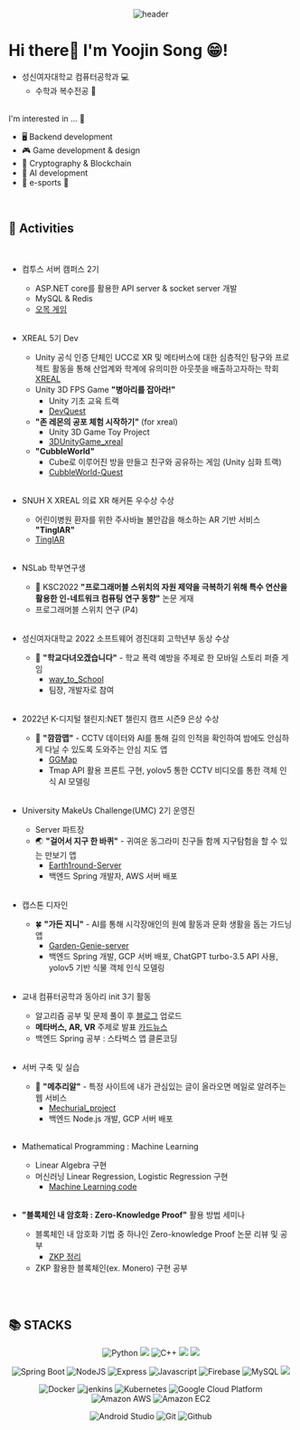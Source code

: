 <div align="center">
  
  ![header](https://capsule-render.vercel.app/api?type=Waving&color=bfcdff&height=200&section=header&text=Uzin's%20Github!&fontColor=7cacd8&fontSize=70&fontAlignY=40&animation=scaleIn)

<div align="left"> 
  
  # Hi there👋 I'm Yoojin Song 😁! 
  - 성신여자대학교 컴퓨터공학과 💻
    + 수학과 복수전공 📐
      <br><br>

  I'm interested in ... 💭
  - 🖥 Backend development 
  - 🎮 Game development & design 
  - 🔐 Cryptography & Blockchain
  - 🤖 AI development
  - 🖤 e-sports 💛
  
<br> 
<div align=left><h2>🌟 Activities </h2></div>
    <br>
      
  - 컴투스 서버 캠퍼스 2기
    + ASP.NET core를 활용한 API server & socket server 개발
    + MySQL & Redis
    + [오목 게임](https://github.com/yujinS0/GameServer)
     
    <br>
  - XREAL 5기 Dev
    + Unity 공식 인증 단체인 UCC로 XR 및 메타버스에 대한 심층적인 탐구와 프로젝트 활동을 통해 산업계와 학계에 유의미한 아웃풋을 배출하고자하는 학회 [XREAL](https://www.xreal.info/)
    + Unity 3D FPS Game **"병아리를 잡아라!"**
      * Unity 기초 교육 트랙
      * [DevQuest](https://github.com/yujinS0/DevQuest)
    + **"존 레몬의 공포 체험 시작하기"** (for xreal) 
      * Unity 3D Game Toy Project
      * [3DUnityGame_xreal](https://github.com/yujinS0/3DUnityGame_xreal)
    + **"CubbleWorld"** 
      * Cube로 이루어진 방을 만들고 친구와 공유하는 게임 (Unity 심화 트랙)
      * [CubbleWorld-Quest](https://github.com/yujinS0/CubbleWorld-Quest)
     
    <br> 
  - SNUH X XREAL 의료 XR 해커톤 우수상 수상
    + 어린이병원 환자를 위한 주사바늘 불안감을 해소하는 AR 기반 서비스 **"TinglAR"** 
    + [TinglAR](https://github.com/XREAL-SNUH-3/SNUH-3)

    <br> 
    
  - NSLab 학부연구생
    + 📄 KSC2022 **"프로그래머블 스위치의 자원 제약을 극복하기 위해 특수 연산을 활용한 인-네트워크 컴퓨팅 연구 동향"** 논문 게재
    + 프로그래머블 스위치 연구 (P4)
   
    
    <br> 
  - 성신여자대학교 2022 소프트웨어 경진대회 고학년부 동상 수상
    + 🏫 **"학교다녀오겠습니다"** - 학교 폭력 예방을 주제로 한 모바일 스토리 퍼즐 게임
      * [way_to_School](https://github.com/yujinS0/way_to_School)
      * 팀장, 개발자로 참여
    <br>
  - 2022년 K-디지털 챌린지:NET 챌린지 캠프 시즌9 은상 수상
    + 🚩 **"깜깜맵"** - CCTV 데이터와 AI를 통해 길의 인적을 확인하여 밤에도 안심하게 다닐 수 있도록 도와주는 안심 지도 앱
      * [GGMap](https://github.com/yujinS0/GG-Map)
      * Tmap API 활용 프론트 구현, yolov5 통한 CCTV 비디오를 통한 객체 인식 AI 모델링
      
    <br> 
  - University MakeUs Challenge(UMC) 2기 운영진
    + Server 파트장 
    + 🌏 **"걸어서 지구 한 바퀴"** - 귀여운 동그라미 친구들 함께 지구탐험을 할 수 있는 만보기 앱
      * [Earth1round-Server](https://github.com/yujinS0/Earth1round-Server)
      * 백엔드 Spring 개발자, AWS 서버 배포
    
    
    <br> 
  - 캡스톤 디자인
    + 🍀 **"가든 지니"** - AI를 통해 시각장애인의 원예 활동과 문화 생활을 돕는 가드닝 앱
      * [Garden-Genie-server](https://github.com/yujinS0/server-Garden-Genie)
      * 백엔드 Spring 개발, GCP 서버 배포, ChatGPT turbo-3.5 API 사용, yolov5 기반 식물 객체 인식 모델링
    
    
    <br> 
  - 교내 컴퓨터공학과 동아리 init 3기 활동
    + 알고리즘 공부 및 문제 풀이 후 [블로그](https://cojelly.tistory.com/category/init%20%EC%95%8C%EA%B3%A0%EB%A6%AC%EC%A6%98) 업로드
    + **메타버스, AR, VR** 주제로 발표 [카드뉴스](https://www.instagram.com/p/CbSjL8FrwEn/?igshid=MWZjMTM2ODFkZg==)
    + 백엔드 Spring 공부 : 스타벅스 앱 클론코딩
   
    <br> 
  - 서버 구축 및 실습
    + 🐣 **"메추리알"** - 특정 사이트에 내가 관심있는 글이 올라오면 메일로 알려주는 웹 서비스
      * [Mechurial_project](https://github.com/yujinS0/Mechurial_project)
      * 백엔드 Node.js 개발, GCP 서버 배포

    <br> 
  - Mathematical Programming : Machine Learning
    + Linear Algebra 구현
    + 머신러닝 Linear Regression, Logistic Regression 구현
      * [Machine Learning code](https://github.com/yujinS0/Mathematical_Programming)

    <br> 
  - **"블록체인 내 암호화 : Zero-Knowledge Proof"** 활용 방법 세미나
    + 블록체인 내 암호화 기법 중 하나인 Zero-knowledge Proof 논문 리뷰 및 공부
      * [ZKP 정리](https://cojelly.tistory.com/category/수학과%20일탈/Zero-Knowledge%20Proof)
    + ZKP 활용한 블록체인(ex. Monero) 구현 공부

    <br> 


  
</div>
<br> 
<div align=left><h2>📚 STACKS</h2></div>

<div align=center> 
  
  ![Python](http://img.shields.io/badge/-Python-3776ab?style=for-the-badge&logo=Python&logoColor=white) 
  <img src="https://img.shields.io/badge/C-00599C?style=for-the-badge&logo=C&logoColor=white"/> 
  ![C++](http://img.shields.io/badge/-C++-00599c?style=for-the-badge&logo=C%2B%2B&logoColor=white)
  <img src="https://img.shields.io/badge/java-007396?style=for-the-badge&logo=java&logoColor=white">
  <img src="https://img.shields.io/badge/c%23-%23239120.svg?style=for-the-badge&logo=c-sharp&logoColor=white"/>

  ![Spring Boot](http://img.shields.io/badge/-Spring_Boot-6DB33F?style=for-the-badge&logo=spring&logoColor=white)
  ![NodeJS](http://img.shields.io/badge/-Node.js-333?style=for-the-badge&logo=Node.js)
  ![Express](http://img.shields.io/badge/-Express-000000?style=for-the-badge&logo=Express&logoColor=white)
  ![Javascript](http://img.shields.io/badge/-Javascript-f7e018?style=for-the-badge&logo=javascript&logoColor=black) 
  ![Firebase](http://img.shields.io/badge/-Firebase-2C384A?style=for-the-badge&logo=firebase)
  ![MySQL](https://img.shields.io/badge/MySQL-4479A1?style=for-the-badge&logo=MySQL&logoColor=white)
  <img src="https://img.shields.io/badge/flask-000000?style=for-the-badge&logo=flask&logoColor=white">
  
  ![Docker](http://img.shields.io/badge/-Docker-2496ED?style=for-the-badge&logo=Docker&logoColor=white)
  ![jenkins](http://img.shields.io/badge/-Jenkins-D24939?style=for-the-badge&logo=Jenkins&logoColor=white)
  ![Kubernetes](http://img.shields.io/badge/-Kubernetes-326CE5?style=for-the-badge&logo=Kubernetes&logoColor=white)
  ![Google Cloud Platform](http://img.shields.io/badge/-Google_Cloud_Platform-34ab53?style=for-the-badge&logo=GoogleCloud)
  ![Amazon AWS](http://img.shields.io/badge/-Amazon_AWS-232F3E?style=for-the-badge&logo=AmazonAWS)
  ![Amazon EC2](http://img.shields.io/badge/-Amazon_EC2-FF9900?style=for-the-badge&logo=Amazon%20EC2&logoColor=white)
  
  
  ![Android Studio](http://img.shields.io/badge/-Android_Studio-3DDC84?style=for-the-badge&logo=Android%20Studio&logoColor=white)
  ![Git](http://img.shields.io/badge/-Git-f05032?style=for-the-badge&logo=Git&logoColor=white)
  ![Github](http://img.shields.io/badge/-Github-181717?style=for-the-badge&logo=Github&logoColor=white)
  
</div>

</div>
